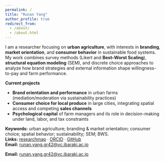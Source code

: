 ```yaml
---
permalink: /
title: "Runan Yang"
author_profile: true
redirect_from:
  - /about/
  - /about.html
---
```


I am a researcher focusing on **urban agriculture**, with interests in **branding**, **market orientation**, and **consumer behavior** in sustainable food systems. My work combines survey methods (Likert and **Best–Worst Scaling**), **structural equation modeling** (SEM), and discrete choice approaches to analyze how brand strategies and external information shape willingness-to-pay and farm performance.

**Current projects**
- **Brand orientation and performance** in urban farms (mediation/moderation via sustainability practices)  
- **Consumer choice for local produce** in large cities, integrating spatial access and competing **sales channels**  
- **Psychological capital** of farm managers and its role in decision-making under land, labor, and tax constraints

**Keywords:** urban agriculture; branding & market orientation; consumer choice; spatial behavior; sustainability; SEM; BWS.  
**Links:** [researchmap](https://researchmap.jp/runan-yang) · [ORCID](https://orcid.org/0000-0002-8081-8923) · [GitHub](https://github.com/yangrunan-ibaraki-noukei)  
**Email:** runan.yang.gr42@vc.ibaraki.ac.jp

**Email:** runan.yang.gr42@vc.ibaraki.ac.jp
